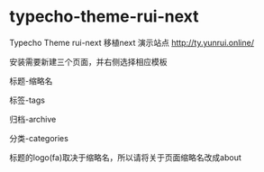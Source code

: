 # typecho-theme-rui-next
Typecho Theme rui-next  移植next
演示站点 http://ty.yunrui.online/

安装需要新建三个页面，并右侧选择相应模板

标题-缩略名	

标签-tags

归档-archive

分类-categories 

标题的logo(fa)取决于缩略名，所以请将关于页面缩略名改成about
